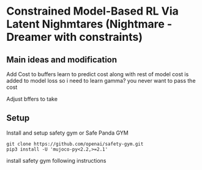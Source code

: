 # Constrained Model-Based RL Via Latent Nighmtares (Nightmare - Dreamer with constraints)


## Main ideas and modification
Add Cost to buffers
learn to predict cost along with rest of model
cost is added to model loss
so i need to learn gamma?
you never want to pass the cost

Adjust bffers to take 
## Setup 

Install and setup safety gym or  Safe Panda GYM
```
git clone https://github.com/openai/safety-gym.git
pip3 install -U 'mujoco-py<2.2,>=2.1'
```

install  safety gym following instructions